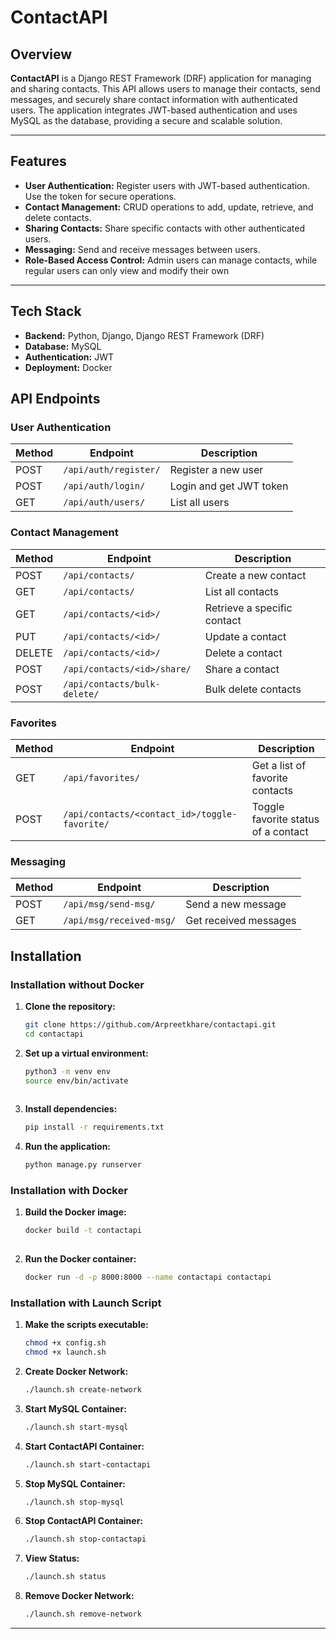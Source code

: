 # ContactAPI

## Overview
**ContactAPI** is a Django REST Framework (DRF) application for managing and sharing contacts. This API allows users to manage their contacts, send messages, and securely share contact information with authenticated users. The application integrates JWT-based authentication and uses MySQL as the database, providing a secure and scalable solution.

---

## Features
- **User Authentication:** Register users with JWT-based authentication. Use the token for secure operations.
- **Contact Management:** CRUD operations to add, update, retrieve, and delete contacts.
- **Sharing Contacts:** Share specific contacts with other authenticated users.
- **Messaging:** Send and receive messages between users.
- **Role-Based Access Control:** Admin users can manage contacts, while regular users can only view and modify their own 

---

## Tech Stack
- **Backend:** Python, Django, Django REST Framework (DRF)
- **Database:** MySQL
- **Authentication:** JWT
- **Deployment:** Docker

## API Endpoints

### **User Authentication**
| **Method** | **Endpoint**      | **Description**                 |
|------------|-------------------|---------------------------------|
| POST       | `/api/auth/register/` | Register a new user             |
| POST       | `/api/auth/login/`    | Login and get JWT token         |
| GET        | `/api/auth/users/`    | List all users                  |

### **Contact Management**
| **Method** | **Endpoint**           | **Description**                |
|------------|------------------------|--------------------------------|
| POST       | `/api/contacts/`           | Create a new contact           |
| GET        | `/api/contacts/`           | List all contacts              |
| GET        | `/api/contacts/<id>/`      | Retrieve a specific contact    |
| PUT        | `/api/contacts/<id>/`      | Update a contact               |
| DELETE     | `/api/contacts/<id>/`      | Delete a contact               |
| POST       | `/api/contacts/<id>/share/` | Share a contact              |
| POST       | `/api/contacts/bulk-delete/` | Bulk delete contacts         |

### **Favorites**
| **Method** | **Endpoint**               | **Description**                |
|------------|----------------------------|--------------------------------|
| GET        | `/api/favorites/`          | Get a list of favorite contacts|
| POST       | `/api/contacts/<contact_id>/toggle-favorite/` | Toggle favorite status of a contact |

### **Messaging**
| **Method** | **Endpoint**               | **Description**                |
|------------|----------------------------|--------------------------------|
| POST       | `/api/msg/send-msg/`       | Send a new message             |
| GET        | `/api/msg/received-msg/`   | Get received messages          |

## Installation
### Installation without Docker
   1. **Clone the repository:**
      ```bash
      git clone https://github.com/Arpreetkhare/contactapi.git
      cd contactapi
   2. **Set up a virtual environment:**
      ```bash
      python3 -m venv env
      source env/bin/activate
   
   3. **Install dependencies:**
      ```bash
      pip install -r requirements.txt
   4. **Run the application:**
      ```bash
      python manage.py runserver
### Installation with Docker
   1. **Build the Docker image:**   
      ```bash
      docker build -t contactapi
   
   2. **Run the Docker container:**
      ```bash
      docker run -d -p 8000:8000 --name contactapi contactapi

### Installation with Launch Script
   1. **Make the scripts executable:**
      ```bash
      chmod +x config.sh
      chmod +x launch.sh
      
   2. **Create Docker Network:**
         ```bash
         ./launch.sh create-network
         
   3. **Start MySQL Container:**
         ```bash
         ./launch.sh start-mysql

   4. **Start ContactAPI Container:**
         ```bash
         ./launch.sh start-contactapi

   5. **Stop MySQL Container:**
         ```bash
         ./launch.sh stop-mysql

   6. **Stop ContactAPI Container:**
         ```bash
         ./launch.sh stop-contactapi

   7. **View Status:**
         ```bash
         ./launch.sh status

   8. **Remove Docker Network:**
         ```bash
         ./launch.sh remove-network
---
         






   

   


   

